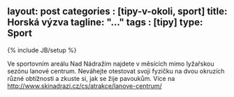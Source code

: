 layout: post
categories : [tipy-v-okoli, sport]
title: Horská výzva
tagline: "..."
tags : [tipy]
type: Sport
---
{% include JB/setup %}

Ve sportovním areálu Nad Nádražím najdete v měsících mimo lyžařskou sezónu lanové centrum. Neváhejte otestovat svoji fyzičku na dvou okruzích různé obtížnosti a zkuste si, jak se žije pavoukům. Více na http://www.skinadrazi.cz/cs/atrakce/lanove-centrum/ 
